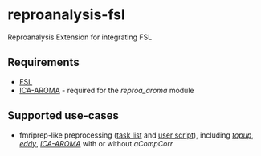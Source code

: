 # reproanalysis-fsl
Reproanalysis Extension for integrating FSL

## Requirements
- [FSL](https://fsl.fmrib.ox.ac.uk/fsl/fslwiki)
- [ICA-AROMA](https://github.com/maartenmennes/ICA-AROMA) - required for the _reproa_aroma_ module

## Supported use-cases
- fmriprep-like preprocessing ([task list](https://github.com/reprostat/reproanalysis-fsl/blob/main/examples/FSL_rest.xml) and [user script](https://github.com/reprostat/reproanalysis-fsl/blob/main/tests/usecases/test_fmrirest.m)), including [_topup_](https://fsl.fmrib.ox.ac.uk/fsl/fslwiki/topup), [_eddy_](https://fsl.fmrib.ox.ac.uk/fsl/fslwiki/eddy), [_ICA-AROMA_](https://github.com/maartenmennes/ICA-AROMA) with or without _aCompCorr_
